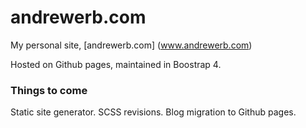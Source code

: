 # andrewerb.com

My personal site, [andrewerb.com] (www.andrewerb.com)

Hosted on Github pages, maintained in Boostrap 4.


### Things to come

Static site generator.
SCSS revisions.
Blog migration to Github pages.

